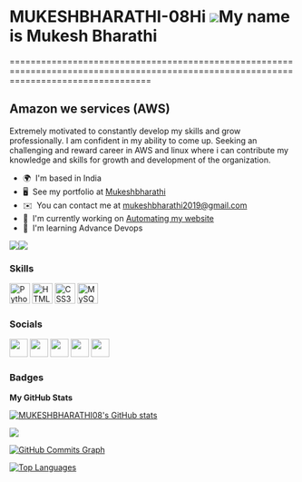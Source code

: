 # MUKESHBHARATHI-08Hi ![](https://user-images.githubusercontent.com/18350557/176309783-0785949b-9127-417c-8b55-ab5a4333674e.gif)My name is Mukesh Bharathi
=======================================================================================================================================

Amazon we services (AWS)
------------------------

Extremely motivated to constantly develop my skills and grow professionally. I am confident in my ability to come up. Seeking an challenging and reward career in AWS and linux where i can contribute my knowledge and skills for growth and development of the organization.

* 🌍  I'm based in India
* 🖥️  See my portfolio at [Mukeshbharathi](http://mukeshbharathi.in)
* ✉️  You can contact me at [mukeshbharathi2019@gmail.com](mailto:mukeshbharathi2019@gmail.com)
* 🚀  I'm currently working on [Automating my website](http://mukeshbharathi.in)
* 🧠  I'm learning Advance Devops

<a href="https://www.twitter.com/MukeshbharathiP" target="_blank" rel="noreferrer"><img
src="https://img.shields.io/twitter/follow/MukeshbharathiP?logo=twitter&style=for-the-badge&color=0891b2&labelColor=1c1917"
/></a><a href="https://www.github.com/MUKESHBHARATHI08" target="_blank" rel="noreferrer"><img
src="https://img.shields.io/github/followers/MUKESHBHARATHI08?logo=github&style=for-the-badge&color=0891b2&labelColor=1c1917" /></a>

### Skills


<p align="left">
<a href="https://www.python.org/" target="_blank" rel="noreferrer"><img src="https://raw.githubusercontent.com/danielcranney/readme-generator/main/public/icons/skills/python-colored.svg" width="36" height="36" alt="Python" /></a>
<a href="https://developer.mozilla.org/en-US/docs/Glossary/HTML5" target="_blank" rel="noreferrer"><img src="https://raw.githubusercontent.com/danielcranney/readme-generator/main/public/icons/skills/html5-colored.svg" width="36" height="36" alt="HTML5" /></a>
<a href="https://www.w3.org/TR/CSS/#css" target="_blank" rel="noreferrer"><img src="https://raw.githubusercontent.com/danielcranney/readme-generator/main/public/icons/skills/css3-colored.svg" width="36" height="36" alt="CSS3" /></a>
<a href="https://www.mysql.com/" target="_blank" rel="noreferrer"><img src="https://raw.githubusercontent.com/danielcranney/readme-generator/main/public/icons/skills/mysql-colored.svg" width="36" height="36" alt="MySQL" /></a>
</p>


### Socials

<p align="left"> <a href="https://www.github.com/MUKESHBHARATHI08" target="_blank" rel="noreferrer"><img src="https://raw.githubusercontent.com/danielcranney/readme-generator/main/public/icons/socials/github.svg" width="32" height="32" /></a> <a href="http://www.instagram.com/mr_fz_150" target="_blank" rel="noreferrer"><img src="https://raw.githubusercontent.com/danielcranney/readme-generator/main/public/icons/socials/instagram.svg" width="32" height="32" /></a> <a href="https://www.linkedin.com/in/mukeshbharathi" target="_blank" rel="noreferrer"><img src="https://raw.githubusercontent.com/danielcranney/readme-generator/main/public/icons/socials/linkedin.svg" width="32" height="32" /></a> <a href="https://www.stackoverflow.com/users/20487619/mukesh-bharathi" target="_blank" rel="noreferrer"><img src="https://raw.githubusercontent.com/danielcranney/readme-generator/main/public/icons/socials/stackoverflow.svg" width="32" height="32" /></a> <a href="https://www.twitter.com/MukeshbharathiP" target="_blank" rel="noreferrer"><img src="https://raw.githubusercontent.com/danielcranney/readme-generator/main/public/icons/socials/twitter.svg" width="32" height="32" /></a></p>

### Badges

<b>My GitHub Stats</b>

<a href="http://www.github.com/MUKESHBHARATHI08"><img src="https://github-readme-stats.vercel.app/api?username=MUKESHBHARATHI08&show_icons=true&hide=&count_private=true&title_color=0891b2&text_color=ffffff&icon_color=0891b2&bg_color=1c1917&hide_border=true&show_icons=true" alt="MUKESHBHARATHI08's GitHub stats" /></a>

<a href="http://www.github.com/MUKESHBHARATHI08"><img src="https://github-readme-streak-stats.herokuapp.com/?user=MUKESHBHARATHI08&stroke=ffffff&background=1c1917&ring=0891b2&fire=0891b2&currStreakNum=ffffff&currStreakLabel=0891b2&sideNums=ffffff&sideLabels=ffffff&dates=ffffff&hide_border=true" /></a>

<a href="http://www.github.com/MUKESHBHARATHI08"><img src="https://activity-graph.herokuapp.com/graph?username=MUKESHBHARATHI08&bg_color=1c1917&color=ffffff&line=0891b2&point=ffffff&area_color=1c1917&area=true&hide_border=true&custom_title=GitHub%20Commits%20Graph" alt="GitHub Commits Graph" /></a>

<a href="https://github.com/MUKESHBHARATHI08" align="left"><img src="https://github-readme-stats.vercel.app/api/top-langs/?username=MUKESHBHARATHI08&langs_count=10&title_color=0891b2&text_color=ffffff&icon_color=0891b2&bg_color=1c1917&hide_border=true&locale=en&custom_title=Top%20%Languages" alt="Top Languages" /></a>
